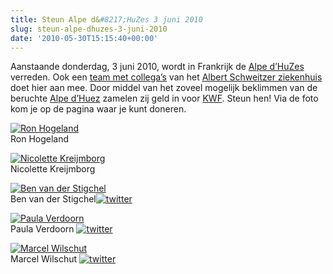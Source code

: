 ```yaml
---
title: Steun Alpe d&#8217;HuZes 3 juni 2010
slug: steun-alpe-dhuzes-3-juni-2010
date: '2010-05-30T15:15:40+00:00'
---
```

Aanstaande donderdag, 3 juni 2010, wordt in Frankrijk de [Alpe d’HuZes](http://www.opgevenisgeenoptie.nl/) verreden. Ook een [team met collega’s](http://www.aszad6.nl/) van het [Albert Schweitzer ziekenhuis](http://www.asz.nl/) doet hier aan mee. Door middel van het zoveel mogelijk beklimmen van de beruchte [Alpe d’Huez](http://nl.wikipedia.org/wiki/Alpe_d'Huez) zamelen zij geld in voor [KWF](http://www.kwfkankerbestrijding.nl/). Steun hen! Via de foto kom je op de pagina waar je kunt doneren.

[![](https://deelnemers.alpe-dhuzes.nl/userdata/images/acties/2915/9162/Ron_small.JPG "Ron Hogeland")](https://deelnemers.alpe-dhuzes.nl/acties/ronhogeland/team/)  
 Ron Hogeland

[![](https://deelnemers.alpe-dhuzes.nl/userdata/images/acties/2916/9163/IMG_0116alpedhuzes_small.jpg "Nicolette Kreijmborg")](https://deelnemers.alpe-dhuzes.nl/acties/aszteam_nkreijmborg/team/)  
 Nicolette Kreijmborg

[![](https://deelnemers.alpe-dhuzes.nl/userdata/images/acties/2577/9160/IMG_1023_small.JPG "Ben van der Stigchel")](https://deelnemers.alpe-dhuzes.nl/acties/schweitzer/team/)  
 Ben van der Stigchel[![](/wp-content/uploads/2009/08/twitter.gif "twitter")](http://twitter.com/bvanderstigchel)

[![](https://deelnemers.alpe-dhuzes.nl/userdata/images/acties/2921/9165/mam5_small.JPG "Paula Verdoorn")](https://deelnemers.alpe-dhuzes.nl/acties/verdoorn/team/)  
 Paula Verdoorn [![](/wp-content/uploads/2009/08/twitter.gif "twitter")](http://twitter.com/paulaverdoorn)

[![](https://deelnemers.alpe-dhuzes.nl/userdata/images/acties/2920/9164/Limburgs_mooiste_small.jpg "Marcel Wilschut")](https://deelnemers.alpe-dhuzes.nl/acties/marcelwilschut/team/)  
 Marcel Wilschut [![](/wp-content/uploads/2009/08/twitter.gif "twitter")](http://twitter.com/marcelwilschut)